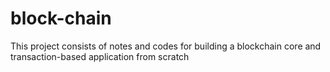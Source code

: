 # block-chain
This project consists of notes and codes for building a blockchain core and transaction-based application from scratch
